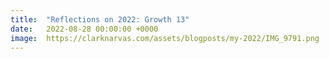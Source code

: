 ```yaml
---
title:  "Reflections on 2022: Growth 13"
date:   2022-08-28 00:00:00 +0000
image:  https://clarknarvas.com/assets/blogposts/my-2022/IMG_9791.png
---
```

